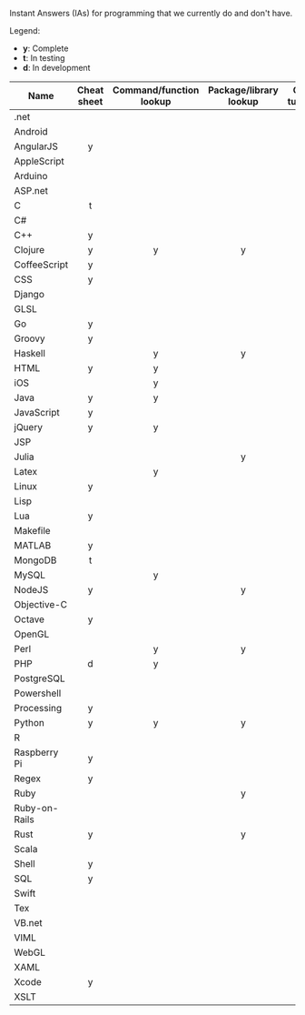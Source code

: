 Instant Answers (IAs) for programming that we currently do and don't have.

Legend:
* **y**: Complete
* **t**: In testing
* **d**: In development

Name | Cheat sheet | Command/function lookup | Package/library lookup | Q&A / tutorials
----|:----:|:----:|:----:|:----:
.net |   |   |   |  
Android |   |   |   | y
AngularJS | y |   |   |  
AppleScript |   |   |   |  
Arduino |   |   |   |  
ASP.net |   |   |   |  
C | t |   |   |  
C# |   |   |   |  
C++ | y |   |   |  
Clojure | y | y | y |  
CoffeeScript | y |   |   |  
CSS | y |   |   |  
Django |   |   |   |  
GLSL |   |   |   |  
Go | y |   |   |  
Groovy | y |   |   |  
Haskell |   | y | y |  
HTML | y | y |   |  
iOS |   | y |   |  
Java | y | y |   |  
JavaScript | y |   |   |  
jQuery | y | y |   |  
JSP |   |   |   |  
Julia |   |   | y |  
Latex |   | y |   |  
Linux | y |   |   | y
Lisp |   |   |   |  
Lua | y |   |   |  
Makefile |   |   |   |  
MATLAB | y |   |   |  
MongoDB | t |   |   |  
MySQL |   | y |   |  
NodeJS | y |   | y |  
Objective-C |   |   |   |  
Octave | y |   |   |  
OpenGL |   |   |   |  
Perl |   | y | y |  
PHP | d | y |   |  
PostgreSQL |   |   |   |  
Powershell |   |   |   |  
Processing | y |   |   |  
Python | y | y | y |  
R |   |   |   |  
Raspberry Pi | y |   |   |  
Regex | y |   |   |  
Ruby |   |   | y |  
Ruby-on-Rails |   |   |   |  
Rust | y |   | y |  
Scala |   |   |   |  
Shell | y |   |   |  
SQL | y |   |   |  
Swift |   |   |   |  
Tex |   |   |   | y
VB.net |   |   |   |  
VIML |   |   |   |  
WebGL |   |   |   |  
XAML |   |   |   |  
Xcode | y |   |   |  
XSLT |   |   |   |  